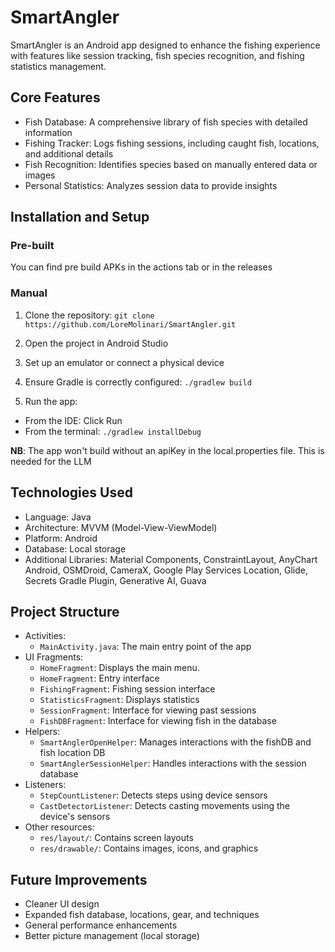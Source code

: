# SmartAngler

SmartAngler is an Android app designed to enhance the fishing experience with features like session tracking, fish species recognition, and fishing statistics management.

## Core Features

- Fish Database: A comprehensive library of fish species with detailed information
- Fishing Tracker: Logs fishing sessions, including caught fish, locations, and additional details
- Fish Recognition: Identifies species based on manually entered data or images
- Personal Statistics: Analyzes session data to provide insights

## Installation and Setup

### Pre-built
You can find pre build APKs in the actions tab or in the releases

### Manual

1. Clone the repository:
  ```git clone https://github.com/LoreMolinari/SmartAngler.git```

2. Open the project in Android Studio
3. Set up an emulator or connect a physical device
4. Ensure Gradle is correctly configured:
  ```./gradlew build```

5. Run the app:
- From the IDE: Click Run
- From the terminal:
  ```./gradlew installDebug```

**NB**: The app won't build without an apiKey in the local.properties file. This is needed for the LLM

## Technologies Used

- Language: Java
- Architecture: MVVM (Model-View-ViewModel)
- Platform: Android
- Database: Local storage
- Additional Libraries: Material Components, ConstraintLayout, AnyChart Android, OSMDroid, CameraX, Google Play Services Location, Glide, Secrets Gradle Plugin, Generative AI, Guava

## Project Structure
 - Activities:
    - `MainActivity.java`: The main entry point of the app
-  UI Fragments:
    - `HomeFragment`: Displays the main menu.
    - `HomeFragment`: Entry interface
    - `FishingFragment`: Fishing session interface
    - `StatisticsFragment`: Displays statistics
    - `SessionFragment`: Interface for viewing past sessions
    - `FishDBFragment`: Interface for viewing fish in the database
- Helpers:
    - `SmartAnglerOpenHelper`: Manages interactions with the fishDB and fish location DB
  - `SmartAnglerSessionHelper`: Handles interactions with the session database
- Listeners:
  - `StepCountListener`: Detects steps using device sensors
  - `CastDetectorListener`: Detects casting movements using the device's sensors
-  Other resources:
    - `res/layout/`: Contains screen layouts
    - `res/drawable/`: Contains images, icons, and graphics

## Future Improvements

- Cleaner UI design
- Expanded fish database, locations, gear, and techniques
- General performance enhancements
- Better picture management (local storage)

